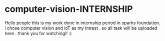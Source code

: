 # computer-vision-INTERNSHIP
Hello people this is my work done in internship period in sparks foundation. i chose computer vision and ioT as my intrest . so all task will be uploaded here . thank you for watching!! :)
